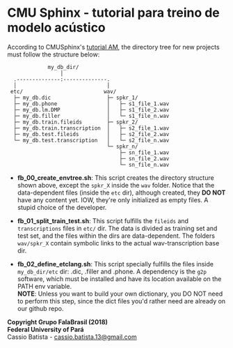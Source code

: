 # CMU Sphinx - tutorial para treino de modelo acústico

According to CMUSphinx's [tutorial AM](https://cmusphinx.github.io/wiki/tutorialam/),
the directory tree for new projects must follow the structure below:

```
             my_db_dir/
                 │ 
  .--------------:--------------.
  │                             │                        
 etc/                          wav/                                     
  ├─ my_db.dic                  ├─ spkr_1/                     
  ├─ my_db.phone                │   ├─ s1_file_1.wav                     
  ├─ my_db.lm.DMP               │   ├─ s1_file_2.wav         
  ├─ my_db.filler               │   └─ s1_file_n.wav              
  ├─ my_db.train.fileids        ├─ spkr_2/                
  ├─ my_db.train.transcription  │   ├─ s2_file_1.wav             
  ├─ my_db.test.fileids         │   ├─ s2_file_2.wav                     
  └─ my_db.test.transcription   │   └─ s2_file_n.wav                   
                                └─ spkr_n/           
                                    ├─ sn_file_1.wav 
                                    ├─ sn_file_2.wav 
                                    └─ sn_file_n.wav 
```

* __fb\_00\_create\_envtree.sh__:
This script creates the directory structure shown above, except the `spkr_X`
inside the `wav` folder. Notice that the data-dependent files (inside the `etc` 
dir), although created, they __DO NOT__ have any content yet. IOW, they're only
initialized as empty files. A stupid choice of the developer.

* __fb\_01\_split\_train\_test.sh__:
This script fulfills the `fileids` and `transcriptions` files in `etc/` dir.
The data is divided as training set and test set, and the files within the
dirs are data-dependent. The folders `wav/spkr_X` contain symbolic links to the
actual wav-transcription base dir.

* __fb\_02\_define\_etclang.sh__:
This script specially fulfills the files inside `my_db_dir/etc` dir: .dic,
.filler and .phone. A dependency is the `g2p` software, which must be installed
and have its location available on the PATH env variable.  
__NOTE__: Unless you want to build your own dictionary, you DO NOT need to
perform this step, since the dict files you'd rather need are already on our
github repo.

__Copyright Grupo FalaBrasil (2018)__    
__Federal University of Pará__    
Cassio Batista - cassio.batista.13@gmail.com
